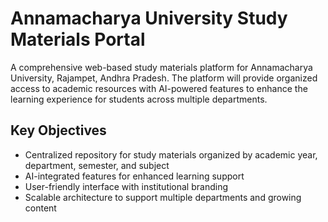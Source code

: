 
# Annamacharya University Study Materials Portal
A comprehensive web-based study materials platform for Annamacharya University, Rajampet, Andhra Pradesh. The platform will provide organized access to academic resources with AI-powered features to enhance the learning experience for students across multiple departments.

## Key Objectives

- Centralized repository for study materials organized by academic year, department, semester, and subject
- AI-integrated features for enhanced learning support
- User-friendly interface with institutional branding
- Scalable architecture to support multiple departments and growing content
